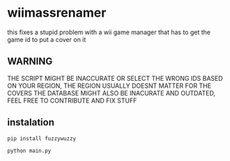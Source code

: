 # wiimassrenamer
this fixes a stupid problem with a wii game manager that has to get the game id to put a cover on it
## WARNING
THE SCRIPT MIGHT BE INACCURATE OR SELECT THE WRONG IDS BASED ON YOUR REGION, THE REGION USUALLY DOESNT MATTER FOR THE COVERS
THE DATABASE MIGHT ALSO BE INACURATE AND OUTDATED, FEEL FREE TO CONTRIBUTE AND FIX STUFF
## instalation
```
pip install fuzzywuzzy

python main.py
```
